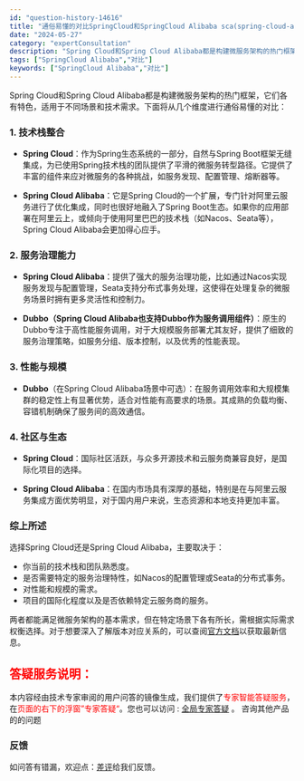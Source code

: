 ```yaml
---
id: "question-history-14616"
title: "通俗易懂的对比SpringCloud和SpringCloud Alibaba sca(spring-cloud-alibaba)"
date: "2024-05-27"
category: "expertConsultation"
description: "Spring Cloud和Spring Cloud Alibaba都是构建微服务架构的热门框架，它们各有特色，适用于不同场景和技术需求。下面将从几个维度进行通俗易懂的对比：### 1. 技术栈整合- **Spring Cloud**：作为Spring生态系统的一部分，自然与Spring Boot框架"
tags: ["SpringCloud Alibaba","对比"]
keywords: ["SpringCloud Alibaba","对比"]
---
```


Spring Cloud和Spring Cloud Alibaba都是构建微服务架构的热门框架，它们各有特色，适用于不同场景和技术需求。下面将从几个维度进行通俗易懂的对比：

### 1. 技术栈整合
- **Spring Cloud**：作为Spring生态系统的一部分，自然与Spring Boot框架无缝集成，为已使用Spring技术栈的团队提供了平滑的微服务转型路径。它提供了丰富的组件来应对微服务的各种挑战，如服务发现、配置管理、熔断器等。
  
- **Spring Cloud Alibaba**：它是Spring Cloud的一个扩展，专门针对阿里云服务进行了优化集成，同时也很好地融入了Spring Boot生态。如果你的应用部署在阿里云上，或倾向于使用阿里巴巴的技术栈（如Nacos、Seata等），Spring Cloud Alibaba会更加得心应手。

### 2. 服务治理能力
- **Spring Cloud Alibaba**：提供了强大的服务治理功能，比如通过Nacos实现服务发现与配置管理，Seata支持分布式事务处理，这使得在处理复杂的微服务场景时拥有更多灵活性和控制力。
  
- **Dubbo（Spring Cloud Alibaba也支持Dubbo作为服务调用组件）**：原生的Dubbo专注于高性能服务调用，对于大规模服务部署尤其友好，提供了细致的服务治理策略，如服务分组、版本控制，以及优秀的性能表现。

### 3. 性能与规模
- **Dubbo**（在Spring Cloud Alibaba场景中可选）：在服务调用效率和大规模集群的稳定性上有显著优势，适合对性能有高要求的场景。其成熟的负载均衡、容错机制确保了服务间的高效通信。

### 4. 社区与生态
- **Spring Cloud**：国际社区活跃，与众多开源技术和云服务商兼容良好，是国际化项目的选择。
  
- **Spring Cloud Alibaba**：在国内市场具有深厚的基础，特别是在与阿里云服务集成方面优势明显，对于国内用户来说，生态资源和本地支持更加丰富。

### 综上所述
选择Spring Cloud还是Spring Cloud Alibaba，主要取决于：
- 你当前的技术栈和团队熟悉度。
- 是否需要特定的服务治理特性，如Nacos的配置管理或Seata的分布式事务。
- 对性能和规模的需求。
- 项目的国际化程度以及是否依赖特定云服务商的服务。

两者都能满足微服务架构的基本需求，但在特定场景下各有所长，需根据实际需求权衡选择。对于想要深入了解版本对应关系的，可以查阅[官方文档](https://sca.aliyun.com/docs/2023/overview/version-explain/)以获取最新信息。
## <font color="#FF0000">答疑服务说明：</font> 

本内容经由技术专家审阅的用户问答的镜像生成，我们提供了<font color="#FF0000">专家智能答疑服务</font>，在<font color="#FF0000">页面的右下的浮窗”专家答疑“</font>。您也可以访问 : [全局专家答疑](https://opensource.alibaba.com/chatBot) 。 咨询其他产品的的问题

### 反馈
如问答有错漏，欢迎点：[差评](https://ai.nacos.io/user/feedbackByEnhancerGradePOJOID?enhancerGradePOJOId=14617)给我们反馈。
